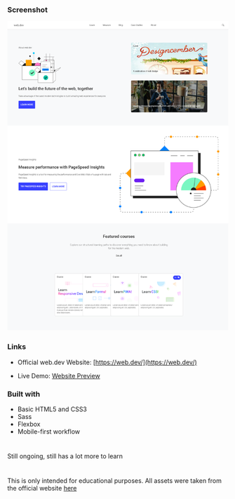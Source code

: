 ### Screenshot

![](preview.png)

### Links

- Official web.dev Website: [https://web.dev/](https://web.dev/)

- Live Demo: [Website Preview](https://webdev-nevz.web.app)

### Built with

- Basic HTML5 and CSS3
- Sass
- Flexbox
- Mobile-first workflow

#

Still ongoing, still has a lot more to learn


#

This is only intended for educational purposes. All assets were taken from the official website [here](https://web.dev/)
